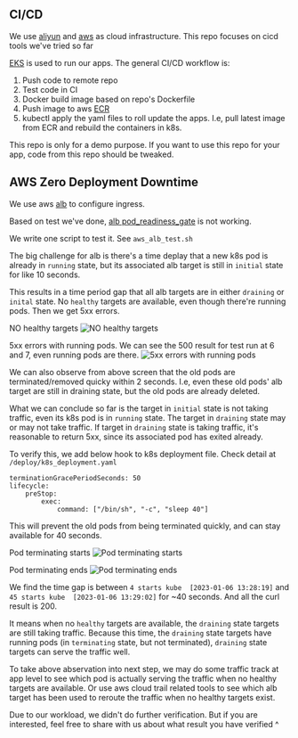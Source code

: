 ## CI/CD

We use [aliyun](https://www.aliyun.com/) and [aws](https://www.amazonaws.cn/en/) as cloud infrastructure. This repo focuses on cicd tools we've tried so far

[EKS](https://www.amazonaws.cn/en/eks/) is used to run our apps. The general CI/CD workflow is:

1. Push code to remote repo
2. Test code in CI
3. Docker build image based on repo's Dockerfile
4. Push image to aws [ECR](https://docs.amazonaws.cn/en_us/AmazonECR/latest/userguide/what-is-ecr.html)
5. kubectl apply the yaml files to roll update the apps. I.e, pull latest image from ECR and rebuild the containers in k8s.

This repo is only for a demo purpose. If you want to use this repo for your app, code from this repo should be tweaked.

## AWS Zero Deployment Downtime

We use aws [alb](https://docs.amazonaws.cn/en_us/elasticloadbalancing/latest/application/introduction.html) to configure ingress.

Based on test we've done, [alb pod_readiness_gate](https://kubernetes-sigs.github.io/aws-load-balancer-controller/v2.4/deploy/pod_readiness_gate/) is not working.

We write one script to test it. See `aws_alb_test.sh`

The big challenge for alb is there's a time deplay that a new k8s pod is already in `running` state, but its associated alb target is still in `initial` state for like 10 seconds.

This results in a time period gap that all alb targets are in either `draining` or `inital` state. No `healthy` targets are available, even though there're running pods. Then we get 5xx errors.

NO healthy targets
![NO healthy targets](https://yanlin-public.s3.cn-northwest-1.amazonaws.com.cn/github/aws-no-healthy-targets.jpeg)

5xx errors with running pods. We can see the 500 result for test run at 6 and 7, even running pods are there.
![5xx errors with running pods](https://yanlin-public.s3.cn-northwest-1.amazonaws.com.cn/github/aws-alb-500-without-sleep.jpeg)

We can also observe from above screen that the old pods are terminated/removed quicky within 2 seconds. I.e, even these old pods' alb target are still in draining state, but the old pods are already deleted.

What we can conclude so far is the target in `initial` state is not taking traffic, even its k8s pod is in `running` state. The target in `draining` state may or may not take traffic. If target in `draining` state is taking traffic, it's reasonable to return 5xx, since its associated pod has exited already.

To verify this, we add below hook to k8s deployment file. Check detail at `/deploy/k8s_deployment.yaml`
```
terminationGracePeriodSeconds: 50
lifecycle:
    preStop:
        exec:
            command: ["/bin/sh", "-c", "sleep 40"]
```

This will prevent the old pods from being terminated quickly, and can stay available for 40 seconds.

Pod terminating starts
![Pod terminating starts](https://yanlin-public.s3.cn-northwest-1.amazonaws.com.cn/github/aws-sleep-terminating-pod-start.jpg)

Pod terminating ends
![Pod terminating ends](https://yanlin-public.s3.cn-northwest-1.amazonaws.com.cn/github/aws-sleep-terminating-pod-end.jpg)

We find the time gap is between `4 starts kube  [2023-01-06 13:28:19]` and `45 starts kube  [2023-01-06 13:29:02]` for ~40 seconds. And all the curl result is 200.

It means when no `healthy` targets are available, the `draining` state targets are still taking traffic. Because this time, the `draining` state targets have running pods (in `terminating` state, but not terminated), `draining` state targets can serve the traffic well.

To take above abservation into next step, we may do some traffic track at app level to see which pod is actually serving the traffic when no healthy targets are available. Or use aws cloud trail related tools to see which alb target has been used to reroute the traffic when no healthy targets exist.

Due to our workload, we didn't do further verification. But if you are interested, feel free to share with us about what result you have verified ^
